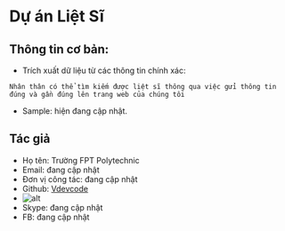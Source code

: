 # Dự án Liệt Sĩ
## Thông tin cơ bản:
* Trích xuất dữ liệu từ các thông tin chính xác:
```
Nhân thân có thể tìm kiếm được liệt sĩ thông qua việc gửi thông tin đúng và gần đúng lên trang web của chúng tôi
```
* Sample: hiện đang cập nhật.
## Tác giả
* Họ tên: Trường FPT Polytechnic
* Email: đang cập nhật
* Đơn vị công tác: đang cập nhật
* Github: [Vdevcode]([https://github.com/binhvq](https://github.com/VdevCode))
* ![alt](http://~)
* Skype: đang cập nhật
* FB: đang cập nhật
